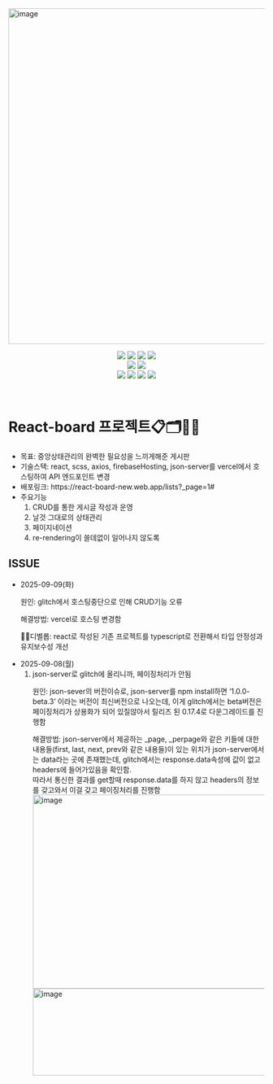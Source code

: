 <img width="1088" height="660" alt="image" src="https://github.com/user-attachments/assets/d4916333-e3da-4315-9bc5-7ca33a39f32a" />

<p align="center">
  <img src="https://img.shields.io/badge/React-20232A?style=for-the-badge&logo=react&logoColor=61DAFB">
  <img src="https://img.shields.io/badge/JavaScript-F7DF1E?style=for-the-badge&logo=JavaScript&logoColor=white">
  <img src="https://img.shields.io/badge/HTML5-E34F26?style=for-the-badge&logo=html5&logoColor=white">
  <img src="https://img.shields.io/badge/TypeScript-3178C6?style=for-the-badge&logo=typescript&logoColor=white">
  <br>
  <img src="https://img.shields.io/badge/React_Router-CA4245?style=for-the-badge&logo=react-router&logoColor=white">
  <img src="https://img.shields.io/badge/CSS-239120?&style=for-the-badge&logo=css3&logoColor=white">
  <br>
  <img src="https://img.shields.io/badge/GitHub-100000?style=for-the-badge&logo=github&logoColor=white">
  <img src="https://img.shields.io/badge/npm-CB3837?style=for-the-badge&logo=npm&logoColor=white">
  <img src="https://img.shields.io/badge/Figma-F24E1E?style=for-the-badge&logo=figma&logoColor=white">
  <img src="https://img.shields.io/badge/Notion-000000?style=for-the-badge&logo=notion&logoColor=white">
</p>
<br>
<p align="center">
   <h1><strong>React-board 프로젝트</strong>📋🗂️📌📝</h1>
    <ul>
      <li><span>목표: 중앙상태관리의 완벽한 필요성을 느끼게해준 게시판</span></li>
      <li><span>기술스택: react, scss, axios, firebaseHosting, json-server를 vercel에서 호스팅하여 API 엔드포인트 변경</li>
      <li><span>배포링크: https://react-board-new.web.app/lists?_page=1#</span></li>
      <li>
        <span>주요기능</span>
        <ol>
          <li>CRUD를 통한 게시글 작성과 운영</li>
          <li>날것 그대로의 상태관리</li>
          <li>페이지네이션</li>        
          <li>re-rendering이 쓸데없이 일어나지 않도록</li>
        </ol>
      </li>
    </ul>

  <h2>ISSUE</h2>
  <ul>
    <li>
      <span>2025-09-09(화)</span>
      <p>원인: glitch에서 호스팅중단으로 인해 CRUD기능 오류</p>
      <p>해결방법: vercel로 호스팅 변경함</p>
      <p>🚀✨디벨롭: react로 작성된 기존 프로젝트를 typescript로 전환해서 타입 안정성과 유지보수성 개선</p>
    </li>
    <li>
      <span>2025-09-08(월)</span>
      <ol>
        <li>
          <span>json-server로  glitch에 올리니까, 페이징처리가 안됨</span>
          <p>원인:  json-sever의 버전이슈로, json-server를 npm install하면 ‘1.0.0-beta.3’ 이라는 버전이 최신버전으로 나오는데, 이게  glitch에서는 beta버전은 페이징처리가 상용화가 되어 있질않아서 릴리즈 된 0.17.4로 다운그레이드를 진행함</p>
          <p>해결방법:  json-server에서 제공하는 _page, _perpage와 같은 키들에 대한 내용들(first, last, next, prev와 같은 내용들)이 있는 위치가 json-server에서는 data라는 곳에 존재했는데,
            glitch에서는 response.data속성에 값이 없고 headers에 들어가있음을 확인함. <br> 따라서 통신한 결과를 get할때 response.data를 하지 않고 headers의 정보를 갖고와서 이걸 갖고 페이징처리를 진행함<br>
            <img width="1534" height="381" alt="image" src="https://github.com/user-attachments/assets/f2f5d2c4-476f-46b9-9426-f5ba4cd5db71" />
            <img width="985" height="171" alt="image" src="https://github.com/user-attachments/assets/3134b7b2-746c-4d51-b589-32cb1e097e56" />
          </p>
        </li>
      </ol>
    </li>
  </ul>
</p>
